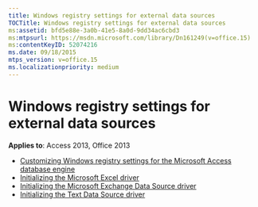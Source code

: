 ```yaml
---
title: Windows registry settings for external data sources
TOCTitle: Windows registry settings for external data sources
ms:assetid: bfd5e88e-3a0b-41e5-8a0d-9dd34ac6cbd3
ms:mtpsurl: https://msdn.microsoft.com/library/Dn161249(v=office.15)
ms:contentKeyID: 52074216
ms.date: 09/18/2015
mtps_version: v=office.15
ms.localizationpriority: medium
---
```


# Windows registry settings for external data sources

**Applies to**: Access 2013, Office 2013

- [Customizing Windows registry settings for the Microsoft Access database engine](customizing-windows-registry-settings-for-the-microsoft-access-database-engine.md)
- [Initializing the Microsoft Excel driver](initializing-the-microsoft-excel-driver.md)
- [Initializing the Microsoft Exchange Data Source driver](initializing-the-microsoft-exchange-data-source-driver.md)
- [Initializing the Text Data Source driver](initializing-the-text-data-source-driver.md)

